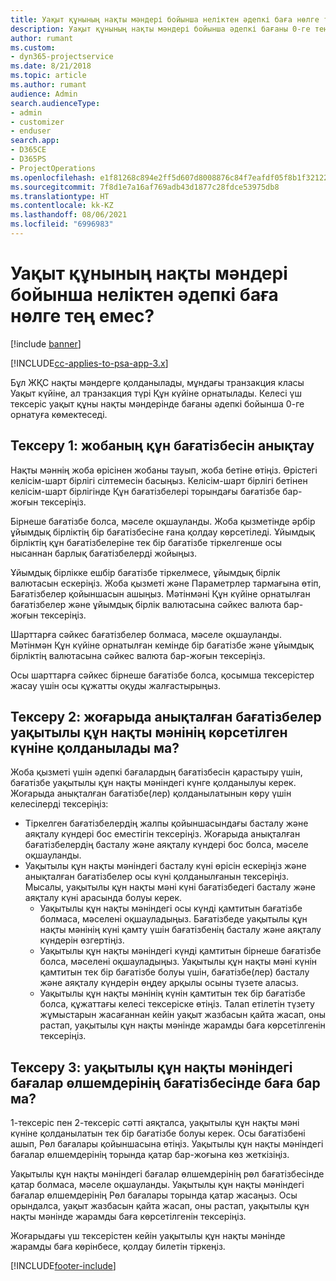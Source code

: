 ```yaml
---
title: Уақыт құнының нақты мәндері бойынша неліктен әдепкі баға нөлге тең емес?
description: Уақыт құнының нақты мәндері бойынша әдепкі бағаны 0-ге теңестіріңіз.
author: rumant
ms.custom:
- dyn365-projectservice
ms.date: 8/21/2018
ms.topic: article
ms.author: rumant
audience: Admin
search.audienceType:
- admin
- customizer
- enduser
search.app:
- D365CE
- D365PS
- ProjectOperations
ms.openlocfilehash: e1f81268c894e2ff5d607d8008876c84f7eafdf05f8b1f3212263a5dfa89b69d
ms.sourcegitcommit: 7f8d1e7a16af769adb43d1877c28fdce53975db8
ms.translationtype: HT
ms.contentlocale: kk-KZ
ms.lasthandoff: 08/06/2021
ms.locfileid: "6996983"
---
```

# <a name="why-is-the-price-defaulting-to-zero-on-time-cost-actuals"></a>Уақыт құнының нақты мәндері бойынша неліктен әдепкі баға нөлге тең емес?

[!include [banner](../includes/psa-now-project-operations.md)]

[!INCLUDE[cc-applies-to-psa-app-3.x](../includes/cc-applies-to-psa-app-3x.md)]

Бұл ЖҚС нақты мәндерге қолданылады, мұндағы транзакция класы Уақыт күйіне, ал транзакция түрі Құн күйіне орнатылады. Келесі үш тексеріс уақыт құны нақты мәндерінде бағаны әдепкі бойынша 0-ге орнатуға көмектеседі.
 
## <a name="check-1-identify-the-cost-price-list-for-the-project"></a>Тексеру 1: жобаның құн бағатізбесін анықтау

Нақты мәннің жоба өрісінен жобаны тауып, жоба бетіне өтіңіз. Өрістегі келісім-шарт бірлігі сілтемесін басыңыз. Келісім-шарт бірлігі бетінен келісім-шарт бірлігінде Құн бағатізбелері торындағы бағатізбе бар-жоғын тексеріңіз.

Бірнеше бағатізбе болса, мәселе оқшауланды. Жоба қызметінде әрбір ұйымдық бірліктің бір бағатізбесіне ғана қолдау көрсетіледі. Ұйымдық бірліктің құн бағатізбелеріне тек бір бағатізбе тіркелгенше осы нысаннан барлық бағатізбелерді жойыңыз.

Ұйымдық бірлікке ешбір бағатізбе тіркелмесе, ұйымдық бірлік валютасын ескеріңіз. Жоба қызметі және Параметрлер тармағына өтіп, Бағатізбелер қойыншасын ашыңыз. Мәтінмәні Құн күйіне орнатылған бағатізбелер және ұйымдық бірлік валютасына сәйкес валюта бар-жоғын тексеріңіз.
 
Шарттарға сәйкес бағатізбелер болмаса, мәселе оқшауланды. Мәтінмән Құн күйіне орнатылған кемінде бір бағатізбе және ұйымдық бірліктің валютасына сәйкес валюта бар-жоғын тексеріңіз.

Осы шарттарға сәйкес бірнеше бағатізбе болса, қосымша тексерістер жасау үшін осы құжатты оқуды жалғастырыңыз.

## <a name="check-2-are-any-of-the-price-lists-identified-above-valid-for-the-specific-date-of-the-time-cost-actual"></a>Тексеру 2: жоғарыда анықталған бағатізбелер уақытылы құн нақты мәнінің көрсетілген күніне қолданылады ма?

Жоба қызметі үшін әдепкі бағалардың бағатізбесін қарастыру үшін, бағатізбе уақытылы құн нақты мәніндегі күнге қолданылуы керек. Жоғарыда анықталған бағатізбе(лер) қолданылатынын көру үшін келесілерді тексеріңіз:

- Тіркелген бағатізбелердің жалпы қойыншасындағы басталу және аяқталу күндері бос еместігін тексеріңіз. Жоғарыда анықталған бағатізбелердің басталу және аяқталу күндері бос болса, мәселе оқшауланды. 
- Уақытылы құн нақты мәніндегі басталу күні өрісін ескеріңіз және анықталған бағатізбелер осы күні қолданылғанын тексеріңіз. Мысалы, уақытылы құн нақты мәні күні бағатізбедегі басталу және аяқталу күні арасында болуы керек. 
    - Уақытылы құн нақты мәніндегі осы күнді қамтитын бағатізбе болмаса, мәселені оқшауладыңыз. Бағатізбеде уақытылы құн нақты мәнінің күні қамту үшін бағатізбенің басталу және аяқталу күндерін өзгертіңіз. 
    - Уақытылы құн нақты мәніндегі күнді қамтитын бірнеше бағатізбе болса, мәселені оқшауладыңыз. Уақытылы құн нақты мәні күнін қамтитын тек бір бағатізбе болуы үшін, бағатізбе(лер) басталу және аяқталу күндерін өңдеу арқылы осыны түзете аласыз. 
    - Уақытылы құн нақты мәнінің күнін қамтитын тек бір бағатізбе болса, құжаттағы келесі тексеріске өтіңіз.
Талап етілетін түзету жұмыстарын жасағаннан кейін уақыт жазбасын қайта жасап, оны растап, уақытылы құн нақты мәнінде жарамды баға көрсетілгенін тексеріңіз.

## <a name="check-3-is-there-a-price-in-the-price-list-for-the-pricing-dimensions-on-the-time-cost-actual"></a>Тексеру 3: уақытылы құн нақты мәніндегі бағалар өлшемдерінің бағатізбесінде баға бар ма?

1-тексеріс пен 2-тексеріс сәтті аяқталса, уақытылы құн нақты мәні күніне қолданылатын тек бір бағатізбе болуы керек. Осы бағатізбені ашып, Рөл бағалары қойыншасына өтіңіз. Уақытылы құн нақты мәніндегі бағалар өлшемдерінің торында қатар бар-жоғына көз жеткізіңіз.

Уақытылы құн нақты мәніндегі бағалар өлшемдерінің рөл бағатізбесінде қатар болмаса, мәселе оқшауланды. Уақытылы құн нақты мәніндегі бағалар өлшемдерінің Рөл бағалары торында қатар жасаңыз. Осы орындалса, уақыт жазбасын қайта жасап, оны растап, уақытылы құн нақты мәнінде жарамды баға көрсетілгенін тексеріңіз.
 
Жоғарыдағы үш тексерістен кейін уақытылы құн нақты мәнінде жарамды баға көрінбесе, қолдау билетін тіркеңіз.





[!INCLUDE[footer-include](../includes/footer-banner.md)]